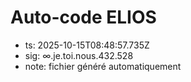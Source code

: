 # Auto-code ELIOS
- ts: 2025-10-15T08:48:57.735Z
- sig: ∞.je.toi.nous.432.528
- note: fichier généré automatiquement